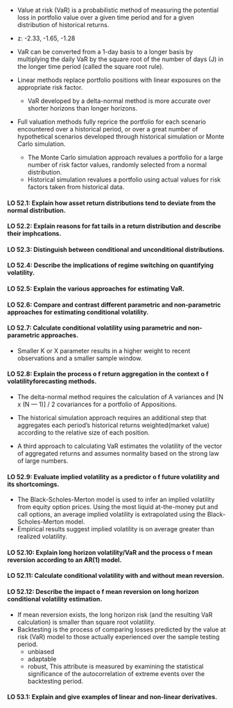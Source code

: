 - Value at risk (VaR) is a probabilistic method of measuring the potential loss in portfolio value over a given time period and for a given distribution of historical returns.
- z: -2.33, -1.65, -1.28
- VaR can be converted from a 1-day basis to a longer basis by multiplying the daily VaR by the square root of the number of days (J) in the longer time period (called the square root rule).

- Linear methods replace portfolio positions with linear exposures on the appropriate risk factor.
  - VaR developed by a delta-normal method is more accurate over shorter horizons than longer horizons.

- Full valuation methods fully reprice the portfolio for each scenario encountered over a historical period, or over a great number of hypothetical scenarios developed through historical simulation or Monte Carlo simulation.
  - The Monte Carlo simulation approach revalues a portfolio for a large number of risk factor values, randomly selected from a normal distribution. 
  - Historical simulation revalues a portfolio using actual values for risk factors taken from historical data.

#### LO 52.1: Explain how asset return distributions tend to deviate from the normal distribution.
#### LO 52.2: Explain reasons for fat tails in a return distribution and describe their imphcations.
#### LO 52.3: Distinguish between conditional and unconditional distributions.



#### LO 52.4: Describe the implications of regime switching on quantifying volatility.


#### LO 52.5: Explain the various approaches for estimating VaR.
#### LO 52.6: Compare and contrast different parametric and non-parametric approaches for estimating conditional volatility.
#### LO 52.7: Calculate conditional volatility using parametric and non-parametric approaches.
- Smaller K or X parameter results in a higher weight to recent observations and a smaller sample window.

#### LO 52.8: Explain the process o f return aggregation in the context o f volatilityforecasting methods.

- The delta-normal method requires the calculation of A variances and \[N x (N — 1)] / 2 covariances for a portfolio of Appositions.
- The historical simulation approach requires an additional step that aggregates each period’s historical returns weighted(market value) according to the relative size of each position.

- A third approach to calculating VaR estimates the volatility of the vector of aggregated returns and assumes normality based on the strong law of large numbers.

#### LO 52.9: Evaluate implied volatility as a predictor o f future volatility and its shortcomings.

- The Black-Scholes-Merton model is used to infer an implied volatility from equity option prices. Using the most liquid at-the-money put and call options, an average implied volatility is extrapolated using the Black-Scholes-Merton model.
- Empirical results suggest implied volatility is on average greater than realized volatility.


#### LO 52.10: Explain long horizon volatility/VaR and the process o f mean reversion according to an AR(1) model.
#### LO 52.11: Calculate conditional volatility with and without mean reversion.
#### LO 52.12: Describe the impact o f mean reversion on long horizon conditional volatility estimation.

- If mean reversion exists, the long horizon risk (and the resulting VaR calculation) is smaller than square root volatility.
- Backtesting is the process of comparing losses predicted by the value at risk (VaR) model to those actually experienced over the sample testing period.
  - unbiased
  - adaptable
  - robust, This attribute is measured by examining the statistical significance of the autocorrelation of extreme events over the backtesting period.


#### LO 53.1: Explain and give examples of linear and non-linear derivatives.



































